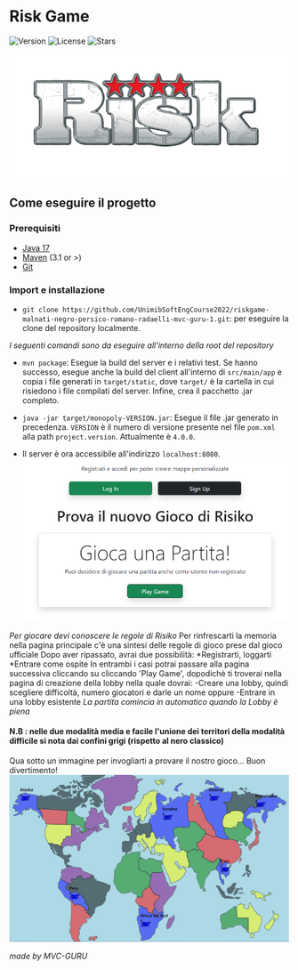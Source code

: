 # Risk Game

![Version](https://img.shields.io/badge/version-4.0.0-success)
![License](https://img.shields.io/github/license/UnimibSoftEngCourse2022/progetto-monopoly-1-gangoffour2)
![Stars](https://img.shields.io/github/stars/UnimibSoftEngCourse2022/progetto-monopoly-1-gangoffour2)

![RiskLogo.png](RiskLogo.png?raw=true)

## Come eseguire il progetto

### Prerequisiti

- [Java 17](https://www.oracle.com/java/technologies/javase/jdk17-archive-downloads.html)
- [Maven](https://maven.apache.org/install.html) (3.1 or >)
- [Git](https://git-scm.com/downloads)

### Import e installazione 

- `git clone https://github.com/UnimibSoftEngCourse2022/riskgame-malnati-negro-persico-romano-radaelli-mvc-guru-1.git`: per eseguire la clone del repository localmente.

*I seguenti comandi sono da eseguire all'interno della root del repository*

- `mvn package`: Esegue la build del server e i relativi test. 
Se hanno successo, esegue anche la build del client all'interno di `src/main/app` e copia i file generati
in `target/static`, dove `target/` è la cartella in cui risiedono i file compilati del server.
Infine, crea il pacchetto .jar completo.

- `java -jar target/monopoly-VERSION.jar`: Esegue il file .jar generato in precedenza.
`VERSION` è il numero di versione presente nel file `pom.xml` alla path `project.version`.
Attualmente è `4.0.0`.

- Il server è ora accessibile all'indirizzo `localhost:8080`.
![home_page.png](home_page.png)

*Per giocare devi conoscere le regole di Risiko*
Per rinfrescarti la memoria nella pagina principale c'è una sintesi delle regole di gioco prese dal gioco ufficiale 
Dopo aver ripassato, avrai due possibilità:
  *Registrarti, loggarti
  *Entrare come ospite 
In entrambi i casi potrai passare alla pagina successiva cliccando su cliccando 'Play Game', dopodichè ti troverai nella pagina di creazione della lobby nella quale dovrai:
-Creare una lobby, quindi scegliere difficoltà, numero giocatori e darle un nome
oppure
-Entrare in una lobby esistente
*La partita comincia in automatico quando la Lobby è piena*

#### N.B : nelle due modalità media e facile l'unione dei territori della modalità difficile si nota dai confini grigi (rispetto al nero classico)
Qua sotto un immagine per invogliarti a provare il nostro gioco... Buon divertimento!
![mappa_6players.jpeg](mappa_6players.jpeg)

*made by MVC-GURU*
